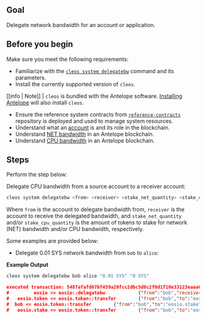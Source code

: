 ## Goal

Delegate network bandwidth for an account or application.

## Before you begin

Make sure you meet the following requirements:

* Familiarize with the [`cleos system delegatebw`](../03_command-reference/system/system-delegatebw.md) command and its parameters.
* Install the currently supported version of `cleos`.

[[info | Note]]
| `cleos` is bundled with the Antelope software. [Installing Antelope](../../00_install/index.md) will also install `cleos`.

* Ensure the reference system contracts from [`reference-contracts`](https://github.com/AntelopeIO/reference-contracts) repository is deployed and used to manage system resources.
* Understand what an [account](/glossary.md#account) is and its role in the blockchain.
* Understand [NET bandwidth](/glossary.md#net) in an Antelope blockchain.
* Understand [CPU bandwidth](/glossary.md#cpu) in an Antelope blockchain.

## Steps

Perform the step below:

Delegate CPU bandwidth from a source account to a receiver account:

```sh
cleos system delegatebw <from> <receiver> <stake_net_quantity> <stake_cpu_quantity>
```

Where `from` is the account to delegate bandwidth from, `receiver` is the account to receive the delegated bandwidth, and `stake_net_quantity` and/or `stake_cpu_quantity` is the amount of tokens to stake for network (NET) bandwidth and/or CPU bandwidth, respectively.

Some examples are provided below:

* Delegate 0.01 SYS network bandwidth from `bob` to `alice`:

**Example Output**

```sh
cleos system delegatebw bob alice "0.01 SYS" "0 SYS"
```
```json
executed transaction: 5487afafd67bf459a20fcc2dbc5d0c2f0d1f10e33123eaaa07088046fd18e3ae  192 bytes  503 us
#         eosio <= eosio::delegatebw            {"from":"bob","receiver":"alice","stake_net_quantity":"0.0100 SYS","stake_cpu_quantity":"0.0000 SYS"...
#   eosio.token <= eosio.token::transfer        {"from":"bob","to":"eosio.stake","quantity":"0.0010 SYS","memo":"stake bandwidth"}
#  bob <= eosio.token::transfer        {"from":"bob","to":"eosio.stake","quantity":"0.0010 SYS","memo":"stake bandwidth"}
#   eosio.stake <= eosio.token::transfer        {"from":"bob","to":"eosio.stake","quantity":"0.0010 SYS","memo":"stake bandwidth"}
```
